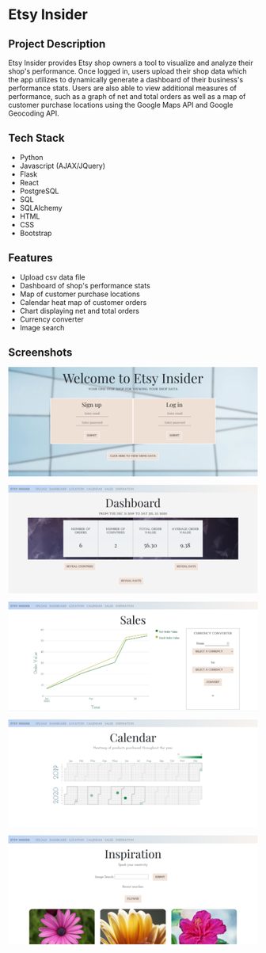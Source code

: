 # Etsy Insider


## Project Description
Etsy Insider provides Etsy shop owners a tool to visualize and analyze their shop's performance. Once logged in, users upload their shop data which the app utilizes to dynamically generate a dashboard of their business's performance stats. Users are also able to view additional measures of performance, such as a graph of net and total orders as well as a map of customer purchase locations using the Google Maps API and Google Geocoding API.



## Tech Stack
- Python
- Javascript (AJAX/JQuery)
- Flask
- React
- PostgreSQL
- SQL
- SQLAlchemy
- HTML
- CSS
- Bootstrap



## Features
- Upload csv data file
- Dashboard of shop's performance stats
- Map of customer purchase locations
- Calendar heat map of customer orders
- Chart displaying net and total orders
- Currency converter
- Image search



## Screenshots
![Homepage](/static/img/Homepage.png "Homepage")

![Dashboard](/static/img/Dashboard.png "Dashboard")

![Sales Page](/static/img/Sales.png "Sales")

![Calendar Page](/static/img/Calendar.png "Calendar")

![Inspiration Page](/static/img/Inspiration.png "Inspiration")